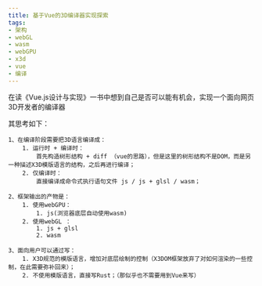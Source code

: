 ```yaml
---
title: 基于Vue的3D编译器实现探索
tags:
- 架构
- webGL
- wasm
- webGPU
- x3d
- vue
- 编译
---
```


在读《Vue.js设计与实现》一书中想到自己是否可以能有机会，实现一个面向网页3D开发者的编译器

其思考如下：

    1、在编译阶段需要把3D语言编译成：
        1. 运行时 + 编译时：
            首先构造树形结构 + diff （vue的思路），但是这里的树形结构不是DOM，而是另一种描述X3D模版语言的结构，之后再进行编译；
        2. 仅编译时：
            直接编译成命令式执行语句文件 js / js + glsl / wasm；
    
    2、框架输出的产物是：
        1. 使用webGPU：
            1. js(浏览器底层自动使用wasm)
        2. 使用webGL ：
            1. js + glsl
            2. wasm

    3、面向用户可以通过写：
        1. X3D规范的模版语言，增加对底层绘制的控制（X3DOM框架放弃了对如何渲染的一些控制，在此需要弥补回来）；
        2. 不使用模版语言，直接写Rust；（那似乎也不需要用到Vue来写）
